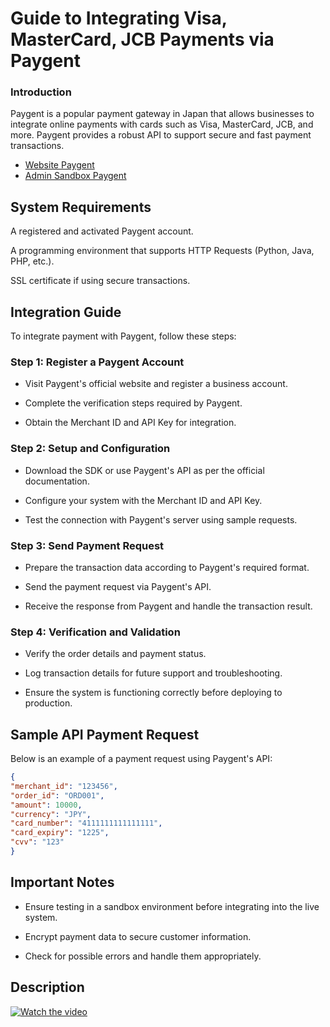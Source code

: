 # Guide to Integrating Visa, MasterCard, JCB Payments via Paygent

### Introduction

Paygent is a popular payment gateway in Japan that allows businesses to integrate online payments with cards such as Visa, MasterCard, JCB, and more. Paygent provides a robust API to support secure and fast payment transactions.
 
- [Website Paygent](https://www.paygent.co.jp/)
- [Admin Sandbox Paygent](https://sandbox.paygent.co.jp/n/o/login.html)
## System Requirements

A registered and activated Paygent account.

A programming environment that supports HTTP Requests (Python, Java, PHP, etc.).

SSL certificate if using secure transactions.

## Integration Guide

To integrate payment with Paygent, follow these steps:

### Step 1: Register a Paygent Account

- Visit Paygent's official website and register a business account.

- Complete the verification steps required by Paygent.

- Obtain the Merchant ID and API Key for integration.

### Step 2: Setup and Configuration

- Download the SDK or use Paygent's API as per the official documentation.

- Configure your system with the Merchant ID and API Key.

- Test the connection with Paygent's server using sample requests.

### Step 3: Send Payment Request

- Prepare the transaction data according to Paygent's required format.

- Send the payment request via Paygent's API.

- Receive the response from Paygent and handle the transaction result.

### Step 4: Verification and Validation
- Verify the order details and payment status.

- Log transaction details for future support and troubleshooting.

- Ensure the system is functioning correctly before deploying to production.
## Sample API Payment Request

Below is an example of a payment request using Paygent's API:
```json
{
"merchant_id": "123456",
"order_id": "ORD001",
"amount": 10000,
"currency": "JPY",
"card_number": "4111111111111111",
"card_expiry": "1225",
"cvv": "123"
}
```


## Important Notes

- Ensure testing in a sandbox environment before integrating into the live system.

- Encrypt payment data to secure customer information.

- Check for possible errors and handle them appropriately.

## Description
[![Watch the video](https://img.youtube.com/vi/BYO-8dUqwxk/0.jpg)](https://www.youtube.com/watch?v=BYO-8dUqwxk)

